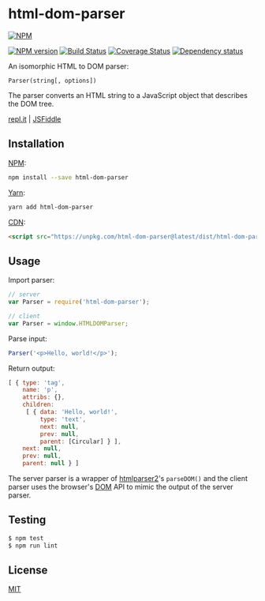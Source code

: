 # html-dom-parser

[![NPM](https://nodei.co/npm/html-dom-parser.png)](https://nodei.co/npm/html-dom-parser/)

[![NPM version](https://img.shields.io/npm/v/html-dom-parser.svg)](https://www.npmjs.com/package/html-dom-parser)
[![Build Status](https://travis-ci.org/remarkablemark/html-dom-parser.svg?branch=master)](https://travis-ci.org/remarkablemark/html-dom-parser)
[![Coverage Status](https://coveralls.io/repos/github/remarkablemark/html-dom-parser/badge.svg?branch=master)](https://coveralls.io/github/remarkablemark/html-dom-parser?branch=master)
[![Dependency status](https://david-dm.org/remarkablemark/html-dom-parser.svg)](https://david-dm.org/remarkablemark/html-dom-parser)

An isomorphic HTML to DOM parser:
```
Parser(string[, options])
```

The parser converts an HTML string to a JavaScript object that describes the DOM tree.

[repl.it](https://repl.it/@remarkablemark/html-dom-parser) | [JSFiddle](https://jsfiddle.net/remarkablemark/ff9yg1yz/)

## Installation

[NPM](https://www.npmjs.com/package/html-dom-parser):
```sh
npm install --save html-dom-parser
```

[Yarn](https://yarnpkg.com/package/html-dom-parser):
```sh
yarn add html-dom-parser
```

[CDN](https://unpkg.com/html-dom-parser/):
```html
<script src="https://unpkg.com/html-dom-parser@latest/dist/html-dom-parser.js"></script>
```

## Usage

Import parser:
```js
// server
var Parser = require('html-dom-parser');

// client
var Parser = window.HTMLDOMParser;
```

Parse input:
```js
Parser('<p>Hello, world!</p>');
```

Return output:
```js
[ { type: 'tag',
    name: 'p',
    attribs: {},
    children:
     [ { data: 'Hello, world!',
         type: 'text',
         next: null,
         prev: null,
         parent: [Circular] } ],
    next: null,
    prev: null,
    parent: null } ]
```

The server parser is a wrapper of [htmlparser2](https://github.com/fb55/htmlparser2)'s `parseDOM()` and the client parser uses the browser's [DOM](https://developer.mozilla.org/docs/Web/API/Document_Object_Model/Introduction) API to mimic the output of the server parser.

## Testing

```sh
$ npm test
$ npm run lint
```

## License

[MIT](https://github.com/remarkablemark/html-dom-parser/blob/master/LICENSE)
